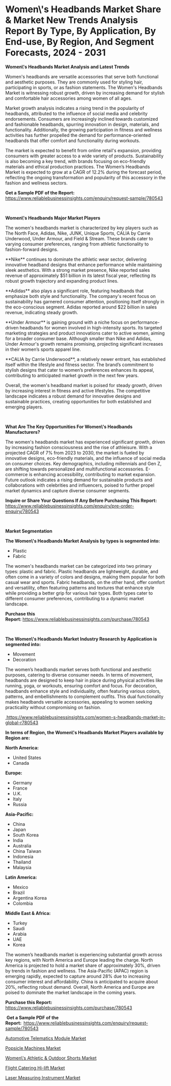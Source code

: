 <p><h1>Women\'s Headbands Market Share & Market New Trends Analysis Report By Type, By Application, By End-use, By Region, And Segment Forecasts, 2024 - 2031</h1></p><p><strong>Women\'s Headbands Market Analysis and Latest Trends</strong></p>
<p><p>Women's headbands are versatile accessories that serve both functional and aesthetic purposes. They are commonly used for styling hair, participating in sports, or as fashion statements. The Women's Headbands Market is witnessing robust growth, driven by increasing demand for stylish and comfortable hair accessories among women of all ages. </p><p>Market growth analysis indicates a rising trend in the popularity of headbands, attributed to the influence of social media and celebrity endorsements. Consumers are increasingly inclined towards customized and fashionable headbands, spurring innovation in design, materials, and functionality. Additionally, the growing participation in fitness and wellness activities has further propelled the demand for performance-oriented headbands that offer comfort and functionality during workouts.</p><p>The market is expected to benefit from online retail's expansion, providing consumers with greater access to a wide variety of products. Sustainability is also becoming a key trend, with brands focusing on eco-friendly materials and ethical production practices. The Women’s Headbands Market is expected to grow at a CAGR of 12.2% during the forecast period, reflecting the ongoing transformation and popularity of this accessory in the fashion and wellness sectors.</p></p>
<p><strong>Get a Sample PDF of the Report:&nbsp;</strong> <a href="https://www.reliablebusinessinsights.com/enquiry/request-sample/780543?utm_campaign=115&utm_medium=2&utm_source=Github&utm_content=ia&utm_term=15102024&utm_id=womens-headbands">https://www.reliablebusinessinsights.com/enquiry/request-sample/780543</a></p>
<p>&nbsp;</p>
<p><strong>Women\'s Headbands Major Market Players</strong></p>
<p><p>The women's headbands market is characterized by key players such as The North Face, Adidas, Nike, JUNK, Unique Sports, CALIA by Carrie Underwood, Under Armour, and Field & Stream. These brands cater to varying consumer preferences, ranging from athletic functionality to fashion-forward designs.</p><p>**Nike** continues to dominate the athletic wear sector, delivering innovative headband designs that enhance performance while maintaining sleek aesthetics. With a strong market presence, Nike reported sales revenue of approximately $51 billion in its latest fiscal year, reflecting its robust growth trajectory and expanding product lines.</p><p>**Adidas** also plays a significant role, featuring headbands that emphasize both style and functionality. The company's recent focus on sustainability has garnered consumer attention, positioning itself strongly in the eco-conscious segment. Adidas reported around $22 billion in sales revenue, indicating steady growth.</p><p>**Under Armour** is gaining ground with a niche focus on performance-driven headbands for women involved in high-intensity sports. Its targeted marketing strategies and product innovations cater to active women, aiming for a broader consumer base. Although smaller than Nike and Adidas, Under Armour's growth remains promising, projecting significant increases in their women’s sports apparel line.</p><p>**CALIA by Carrie Underwood**, a relatively newer entrant, has established itself within the lifestyle and fitness sector. The brand’s commitment to stylish designs that cater to women’s preferences enhances its appeal, contributing to anticipated market growth in the next few years.</p><p>Overall, the women's headband market is poised for steady growth, driven by increasing interest in fitness and active lifestyles. The competitive landscape indicates a robust demand for innovative designs and sustainable practices, creating opportunities for both established and emerging players.</p></p>
<p>&nbsp;</p>
<p><strong>What Are The Key Opportunities For Women\'s Headbands Manufacturers?</strong></p>
<p><p>The women's headbands market has experienced significant growth, driven by increasing fashion consciousness and the rise of athleisure. With a projected CAGR of 7% from 2023 to 2030, the market is fueled by innovative designs, eco-friendly materials, and the influence of social media on consumer choices. Key demographics, including millennials and Gen Z, are shifting towards personalized and multifunctional accessories. E-commerce is enhancing accessibility, contributing to market expansion. Future outlook indicates a rising demand for sustainable products and collaborations with celebrities and influencers, poised to further propel market dynamics and capture diverse consumer segments.</p></p>
<p><strong>Inquire or Share Your Questions If Any Before Purchasing This Report:</strong> <a href="https://www.reliablebusinessinsights.com/enquiry/pre-order-enquiry/780543?utm_campaign=115&utm_medium=2&utm_source=Github&utm_content=ia&utm_term=15102024&utm_id=womens-headbands">https://www.reliablebusinessinsights.com/enquiry/pre-order-enquiry/780543</a></p>
<p>&nbsp;</p>
<p><strong>Market Segmentation</strong></p>
<p><strong>The Women\'s Headbands Market Analysis by types is segmented into:</strong></p>
<p><ul><li>Plastic</li><li>Fabric</li></ul></p>
<p><p>The women's headbands market can be categorized into two primary types: plastic and fabric. Plastic headbands are lightweight, durable, and often come in a variety of colors and designs, making them popular for both casual wear and sports. Fabric headbands, on the other hand, offer comfort and versatility, often featuring patterns and textures that enhance style while providing a better grip for various hair types. Both types cater to different consumer preferences, contributing to a dynamic market landscape.</p></p>
<p><strong>Purchase this Report:&nbsp;</strong><a href="https://www.reliablebusinessinsights.com/purchase/780543?utm_campaign=115&utm_medium=2&utm_source=Github&utm_content=ia&utm_term=15102024&utm_id=womens-headbands">https://www.reliablebusinessinsights.com/purchase/780543</a></p>
<p>&nbsp;</p>
<p><strong>The Women\'s Headbands Market Industry Research by Application is segmented into:</strong></p>
<p><ul><li>Movement</li><li>Decoration</li></ul></p>
<p><p>The women’s headbands market serves both functional and aesthetic purposes, catering to diverse consumer needs. In terms of movement, headbands are designed to keep hair in place during physical activities like running, yoga, or workouts, ensuring comfort and focus. For decoration, headbands enhance style and individuality, often featuring various colors, patterns, and embellishments to complement outfits. This dual functionality makes headbands versatile accessories, appealing to women seeking practicality without compromising on fashion.</p></p>
<p><a href="https://www.reliablebusinessinsights.com/women-s-headbands-market-in-global-r780543?utm_campaign=115&utm_medium=2&utm_source=Github&utm_content=ia&utm_term=15102024&utm_id=womens-headbands">&nbsp;https://www.reliablebusinessinsights.com/women-s-headbands-market-in-global-r780543</a></p>
<p><strong>In terms of Region, the Women\'s Headbands Market Players available by Region are:</strong></p>
<p>
    <p> <strong> North America: </strong>
        <ul>
            <li>United States</li>
            <li>Canada</li>
        </ul>
        </p> 
    <p> <strong> Europe: </strong>
        <ul>
            <li>Germany</li>
            <li>France</li>
            <li>U.K.</li>
            <li>Italy</li>
            <li>Russia</li>
        </ul>
        </p> 
    <p> <strong> Asia-Pacific: </strong>
        <ul>
            <li>China</li>
            <li>Japan</li>
            <li>South Korea</li>
            <li>India</li>
            <li>Australia</li>
            <li>China Taiwan</li>
            <li>Indonesia</li>
            <li>Thailand</li>
            <li>Malaysia</li>
        </ul>
        </p> 
    <p> <strong> Latin America: </strong>
        <ul>
            <li>Mexico</li>
            <li>Brazil</li>
            <li>Argentina Korea</li>
            <li>Colombia</li>
        </ul>
        </p> 
    <p> <strong> Middle East & Africa: </strong>
        <ul>
            <li>Turkey</li>
            <li>Saudi</li>
            <li>Arabia</li>
            <li>UAE</li>
            <li>Korea</li>
        </ul>
    </p>
    </p>
<p><p>The women’s headbands market is experiencing substantial growth across key regions, with North America and Europe leading the charge. North America is projected to hold a market share of approximately 30%, driven by trends in fashion and wellness. The Asia-Pacific (APAC) region is emerging rapidly, expected to capture around 28% due to increasing consumer interest and affordability. China is anticipated to acquire about 20%, reflecting robust demand. Overall, North America and Europe are poised to dominate the market landscape in the coming years.</p></p>
<p><strong>Purchase this Report: </strong><a href="https://www.reliablebusinessinsights.com/purchase/780543?utm_campaign=115&utm_medium=2&utm_source=Github&utm_content=ia&utm_term=15102024&utm_id=womens-headbands">https://www.reliablebusinessinsights.com/purchase/780543</a></p>
<p>&nbsp;<strong>Get a Sample PDF of the Report:&nbsp;&nbsp;</strong><a href="https://www.reliablebusinessinsights.com/enquiry/request-sample/780543?utm_campaign=115&utm_medium=2&utm_source=Github&utm_content=ia&utm_term=15102024&utm_id=womens-headbands">https://www.reliablebusinessinsights.com/enquiry/request-sample/780543</a></p>
<p><strong></strong></p>
<p><p><a href="https://www.linkedin.com/pulse/top-trends-transforming-automotive-telematics-module-market-wvucc?utm_campaign=115&utm_medium=2&utm_source=Github&utm_content=ia&utm_term=15102024&utm_id=womens-headbands">Automotive Telematics Module Market</a></p><p><a href="https://issuu.com/reportprime-2/docs/popsicle-machines-market-size-2030._b1f9b80963e6ef?utm_campaign=115&utm_medium=2&utm_source=Github&utm_content=ia&utm_term=15102024&utm_id=womens-headbands">Popsicle Machines Market</a></p><p><a href="https://github.com/catusaesianou/Market-Research-Report-List-1/blob/main/womens-athletic-outdoor-shorts-market.md?utm_campaign=115&utm_medium=2&utm_source=Github&utm_content=ia&utm_term=15102024&utm_id=womens-headbands">Women\'s Athletic & Outdoor Shorts Market</a></p><p><a href="https://www.linkedin.com/pulse/flight-catering-hi-lift-market-overview-global-trends-future-p4mic?utm_campaign=115&utm_medium=2&utm_source=Github&utm_content=ia&utm_term=15102024&utm_id=womens-headbands">Flight Catering Hi-lift Market</a></p><p><a href="https://issuu.com/reportprime-2/docs/laser-measuring-instrument-market-s_d3143eb6983ca6?utm_campaign=115&utm_medium=2&utm_source=Github&utm_content=ia&utm_term=15102024&utm_id=womens-headbands">Laser Measuring Instrument Market</a></p></p>
